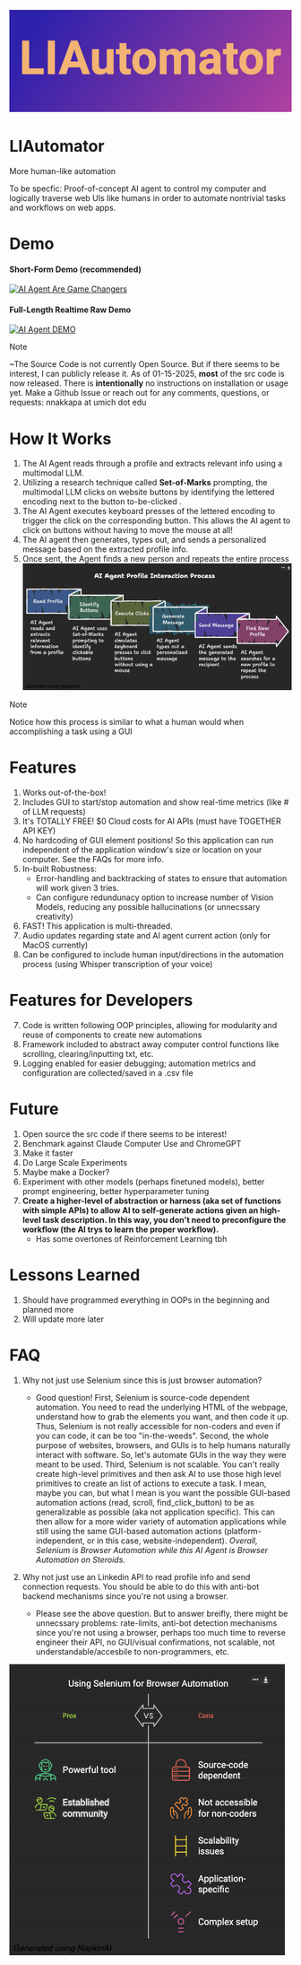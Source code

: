 ![LIAutomator](./liautomator_banner.png)
# LIAutomator
More human-like automation

To be specfic: Proof-of-concept AI agent to control my computer and logically traverse web UIs like humans in order to automate nontrivial tasks and workflows on web apps.


# Demo

#### Short-Form Demo (recommended)
[![AI Agent Are Game Changers](https://markdown-videos-api.jorgenkh.no/url?url=https%3A%2F%2Fyoutube.com%2Fshorts%2FJxRa5QyZGOg%3Fsi%3DqAwqgRHCcNEbagHd)](https://youtube.com/shorts/JxRa5QyZGOg?si=qAwqgRHCcNEbagHd)

#### Full-Length Realtime Raw Demo
[![AI Agent DEMO](https://markdown-videos-api.jorgenkh.no/url?url=https%3A%2F%2Fwww.youtube.com%2Fwatch%3Fv%3DtqOZNmhGwls)](https://www.youtube.com/watch?v=tqOZNmhGwls)

<!-- <span style="color:yellow">
<b> Note</b>
</span> -->
> [!NOTE]
> ~The Source Code is not currently Open Source. But if there seems to be interest, I can publicly release it.
> As of 01-15-2025, **most** of the src code is now released. There is **intentionally** no instructions on installation or usage yet.
> Make a Github Issue or reach out for any comments, questions, or requests: nnakkapa at umich dot edu 

# How It Works
1. The AI Agent reads through a profile and extracts relevant info using a multimodal LLM. 
2. Utilizing a research technique called **Set-of-Marks** prompting, the multimodal LLM clicks on website buttons by identifying the lettered encoding next to the button to-be-clicked . 
3. The AI Agent executes keyboard presses of the lettered encoding to trigger the click on the corresponding button. This allows the AI agent to click on buttons without having to move the mouse at all! 
4. The AI agent then generates, types out, and sends a personalized message based on the extracted profile info. 
5. Once sent, the Agent finds a new person and repeats the entire process
![Graphic for How it works](./napkinAI_graphic_howitworks_img2.png)

> [!NOTE]
> Notice how this process is similar to what a human would when accomplishing a task using a GUI
# Features
1. Works out-of-the-box!
2. Includes GUI to start/stop automation and show real-time metrics (like # of LLM requests)
3. It's TOTALLY FREE! $0 Cloud costs for AI APIs (must have TOGETHER API KEY)
4. No hardcoding of GUI element positions! So this application can run independent of the application window's size or location on your computer. See the FAQs for more info.
5. In-built Robustness: 
    * Error-handling and backtracking of states to ensure that automation will work given 3 tries. 
    * Can configure redundunacy option to increase number of Vision Models, reducing any possible hallucinations (or unnecssary creativity)
6. FAST! This application is multi-threaded. 
7. Audio updates regarding state and AI agent current action (only for MacOS currently)
8. Can be configured to include human input/directions in the automation process (using Whisper transcription of your voice)
# Features for Developers
7. Code is written following OOP principles, allowing for modularity and reuse of components to create new automations
8. Framework included to abstract away computer control functions like scrolling, clearing/inputting txt, etc. 
9. Logging enabled for easier debugging; automation metrics and configuration are collected/saved in a .csv file

# Future
1. Open source the src code if there seems to be interest!
2. Benchmark against Claude Computer Use and ChromeGPT 
3. Make it faster
4. Do Large Scale Experiments 
6. Maybe make a Docker?
7. Experiment with other models (perhaps finetuned models), better prompt engineering, better hyperparameter tuning
6. **Create a higher-level of abstraction or harness (aka set of functions with simple APIs) to allow AI to self-generate actions given an high-level task description. In this way, you don't need to preconfigure the workflow (the AI trys to learn the proper workflow).**
    * Has some overtones of Reinforcement Learning tbh

# Lessons Learned
1. Should have programmed everything in OOPs in the beginning and planned more
2. Will update more later

# FAQ
1. Why not just use Selenium since this is just browser automation? 
    * Good question! First, Selenium is source-code dependent automation. You need to read the underlying HTML of the webpage, understand how to grab the elements you want, and then code it up. Thus, Selenium is not really accessible for non-coders and even if you can code, it can be too "in-the-weeds".  Second, the whole purpose of websites, browsers, and GUIs is to help humans naturally interact with software. So, let's automate GUIs in the way they were meant to be used.
    Third, Selenium is not scalable. You can't really create high-level primitives and then ask AI to use those high level primitives to create an list of actions to execute a task. I mean, maybe you can, but what I mean is you want the possible GUI-based automation actions (read, scroll, find_click_button) to be as generalizable as possible (aka not application specific). This can then allow for a more wider variety of automation applications while still using the same GUI-based automation actions (platform-independent, or in this case, website-independent). *Overall, Selenium is Browser Automation while this AI Agent is Browser Automation on Steroids.* 


2. Why not just use an Linkedin API to read profile info and send connection requests. You should be able to do this with anti-bot backend mechanisms since you're not using a browser.
    * Please see the above question. But to answer breifly, there might be unnecssary problems: rate-limits, anti-bot detection mechanisms since you're not using a browser, perhaps too much time to reverse engineer their API, no GUI/visual confirmations, not scalable, not understandable/accesbile to non-programmers, etc. 

![Graphic for to visually show pros and cons of Selenium vs LLMAutomators](./napkinAI_graphic_fa_img1.png)

